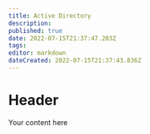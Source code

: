 ```yaml
---
title: Active Directory
description: 
published: true
date: 2022-07-15T21:37:47.203Z
tags: 
editor: markdown
dateCreated: 2022-07-15T21:37:43.836Z
---
```


# Header
Your content here